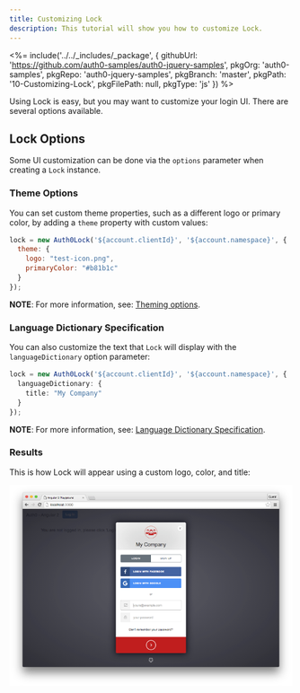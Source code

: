 ```yaml
---
title: Customizing Lock
description: This tutorial will show you how to customize Lock.
---
```


<%= include('../../_includes/_package', {
  githubUrl: 'https://github.com/auth0-samples/auth0-jquery-samples',
  pkgOrg: 'auth0-samples',
  pkgRepo: 'auth0-jquery-samples',
  pkgBranch: 'master',
  pkgPath: '10-Customizing-Lock',
  pkgFilePath: null,
  pkgType: 'js'
}) %>

Using Lock is easy, but you may want to customize your login UI. There are several options available.

## Lock Options

Some UI customization can be done via the `options` parameter when creating a `Lock` instance.

### Theme Options

You can set custom theme properties, such as a different logo or primary color, by adding a `theme` property with custom values:

```javascript
lock = new Auth0Lock('${account.clientId}', '${account.namespace}', {
  theme: {
    logo: "test-icon.png",
    primaryColor: "#b81b1c"
  }
});
```
**NOTE**: For more information, see: [Theming options](https://github.com/auth0/lock#theming-options).

### Language Dictionary Specification

You can also customize the text that `Lock` will display with the `languageDictionary` option parameter:

```typescript
lock = new Auth0Lock('${account.clientId}', '${account.namespace}', {
  languageDictionary: {
    title: "My Company"
  }
});
```

**NOTE**: For more information, see: [Language Dictionary Specification](https://github.com/auth0/lock#language-dictionary-specification).

### Results

This is how Lock will appear using a custom logo, color, and title:

![Custom lock](/media/articles/angularjs2/widget-custom-logo-color.png)

